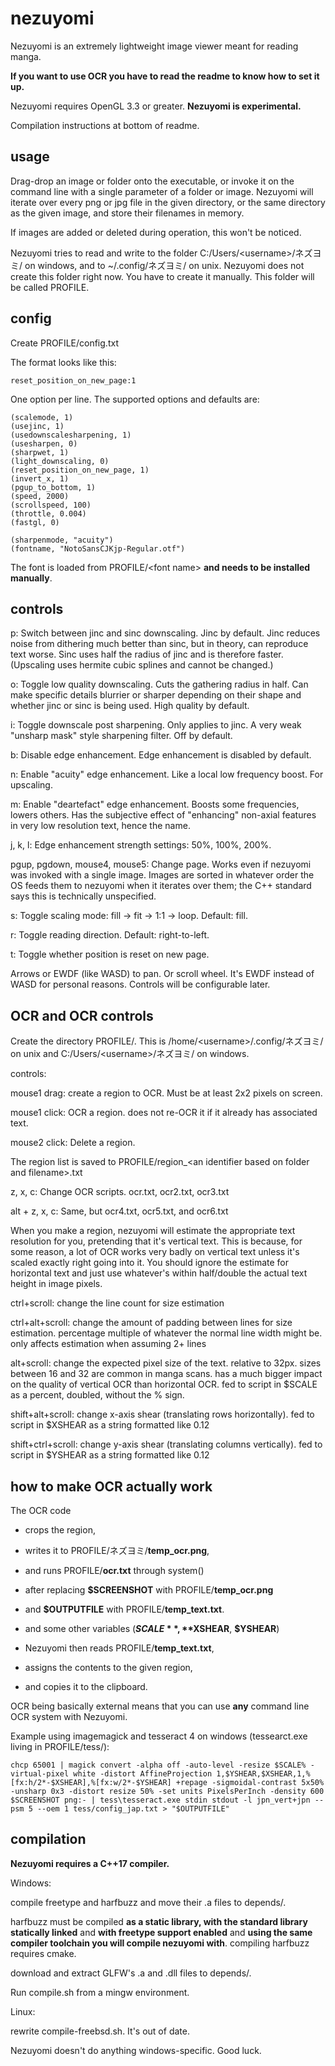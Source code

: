 # nezuyomi
Nezuyomi is an extremely lightweight image viewer meant for reading manga.

**If you want to use OCR you have to read the readme to know how to set it up.**

Nezuyomi requires OpenGL 3.3 or greater. **Nezuyomi is experimental.**

Compilation instructions at bottom of readme.

## usage

Drag-drop an image or folder onto the executable, or invoke it on the command line with a single parameter of a folder or image. Nezuyomi will iterate over every png or jpg file in the given directory, or the same directory as the given image, and store their filenames in memory.

If images are added or deleted during operation, this won't be noticed.

Nezuyomi tries to read and write to the folder C:/Users/\<username>/ネズヨミ/ on windows, and to ~/.config/ネズヨミ/ on unix. Nezuyomi does not create this folder right now. You have to create it manually. This folder will be called PROFILE.

## config

Create PROFILE/config.txt

The format looks like this:

    reset_position_on_new_page:1

One option per line. The supported options and defaults are:

    (scalemode, 1)
    (usejinc, 1)
    (usedownscalesharpening, 1)
    (usesharpen, 0)
    (sharpwet, 1)
    (light_downscaling, 0)
    (reset_position_on_new_page, 1)
    (invert_x, 1)
    (pgup_to_bottom, 1)
    (speed, 2000)
    (scrollspeed, 100)
    (throttle, 0.004)
    (fastgl, 0)

    (sharpenmode, "acuity")
    (fontname, "NotoSansCJKjp-Regular.otf")

The font is loaded from PROFILE/\<font name> **and needs to be installed manually**.

## controls

p: Switch between jinc and sinc downscaling. Jinc by default. Jinc reduces noise from dithering much better than sinc, but in theory, can reproduce text worse. Sinc uses half the radius of jinc and is therefore faster. (Upscaling uses hermite cubic splines and cannot be changed.)

o: Toggle low quality downscaling. Cuts the gathering radius in half. Can make specific details blurrier or sharper depending on their shape and whether jinc or sinc is being used. High quality by default.

i: Toggle downscale post sharpening. Only applies to jinc. A very weak "unsharp mask" style sharpening filter. Off by default.

b: Disable edge enhancement. Edge enhancement is disabled by default.

n: Enable "acuity" edge enhancement. Like a local low frequency boost. For upscaling.

m: Enable "deartefact" edge enhancement. Boosts some frequencies, lowers others. Has the subjective effect of "enhancing" non-axial features in very low resolution text, hence the name.

j, k, l: Edge enhancement strength settings: 50%, 100%, 200%.

pgup, pgdown, mouse4, mouse5: Change page. Works even if nezuyomi was invoked with a single image. Images are sorted in whatever order the OS feeds them to nezuyomi when it iterates over them; the C++ standard says this is technically unspecified.

s: Toggle scaling mode: fill -> fit -> 1:1 -> loop. Default: fill.

r: Toggle reading direction. Default: right-to-left.

t: Toggle whether position is reset on new page.

Arrows or EWDF (like WASD) to pan. Or scroll wheel. It's EWDF instead of WASD for personal reasons. Controls will be configurable later.

## OCR and OCR controls

Create the directory PROFILE/. This is /home/\<username>/.config/ネズヨミ/ on unix and C:/Users/\<username>/ネズヨミ/ on windows.

controls:

mouse1 drag: create a region to OCR. Must be at least 2x2 pixels on screen.

mouse1 click: OCR a region. does not re-OCR it if it already has associated text.

mouse2 click: Delete a region.

The region list is saved to PROFILE/region_\<an identifier based on folder and filename>.txt

z, x, c: Change OCR scripts. ocr.txt, ocr2.txt, ocr3.txt

alt + z, x, c: Same, but ocr4.txt, ocr5.txt, and ocr6.txt

When you make a region, nezuyomi will estimate the appropriate text resolution for you, pretending that it's vertical text. This is because, for some reason, a lot of OCR works very badly on vertical text unless it's scaled exactly right going into it. You should ignore the estimate for horizontal text and just use whatever's within half/double the actual text height in image pixels.

ctrl+scroll: change the line count for size estimation

ctrl+alt+scroll: change the amount of padding between lines for size estimation. percentage multiple of whatever the normal line width might be. only affects estimation when assuming 2+ lines

alt+scroll: change the expected pixel size of the text. relative to 32px. sizes between 16 and 32 are common in manga scans. has a much bigger impact on the quality of vertical OCR than horizontal OCR. fed to script in $SCALE as a percent, doubled, without the % sign.

shift+alt+scroll: change x-axis shear (translating rows horizontally). fed to script in $XSHEAR as a string formatted like 0.12

shift+ctrl+scroll: change y-axis shear (translating columns vertically). fed to script in $YSHEAR as a string formatted like 0.12

## how to make OCR actually work

The OCR code

- crops the region,

- writes it to PROFILE/ネズヨミ/**temp_ocr.png**,

- and runs PROFILE/**ocr.txt** through system()

- after replacing **$SCREENSHOT** with PROFILE/**temp_ocr.png**

- and **$OUTPUTFILE** with PROFILE/**temp_text.txt**.

- and some other variables (**$SCALE**, **$XSHEAR**, **$YSHEAR**)

- Nezuyomi then reads PROFILE/**temp_text.txt**,

- assigns the contents to the given region,

- and copies it to the clipboard.

OCR being basically external means that you can use **any** command line OCR system with Nezuyomi.

Example using imagemagick and tesseract 4 on windows (tessearct.exe living in PROFILE/tess/):

    chcp 65001 | magick convert -alpha off -auto-level -resize $SCALE% -virtual-pixel white -distort AffineProjection 1,$YSHEAR,$XSHEAR,1,%[fx:h/2*-$XSHEAR],%[fx:w/2*-$YSHEAR] +repage -sigmoidal-contrast 5x50% -unsharp 0x3 -distort resize 50% -set units PixelsPerInch -density 600 $SCREENSHOT png:- | tess\tesseract.exe stdin stdout -l jpn_vert+jpn --psm 5 --oem 1 tess/config_jap.txt > "$OUTPUTFILE"

## compilation

**Nezuyomi requires a C++17 compiler.**

Windows:

compile freetype and harfbuzz and move their .a files to depends/.

harfbuzz must be compiled **as a static library, with the standard library statically linked** and **with freetype support enabled** and **using the same compiler toolchain you will compile nezuyomi with**. compiling harfbuzz requires cmake.

download and extract GLFW's .a and .dll files to depends/.

Run compile.sh from a mingw environment.

Linux:

rewrite compile-freebsd.sh. It's out of date.

Nezuyomi doesn't do anything windows-specific. Good luck.
